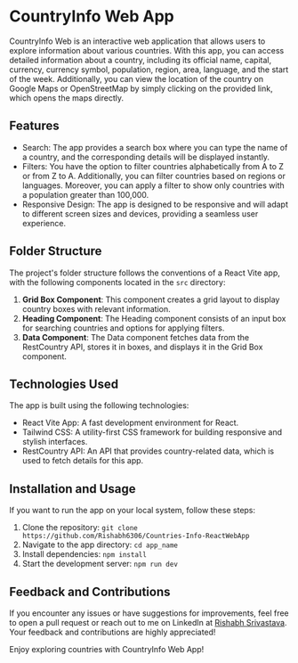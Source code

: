 # CountryInfo Web App

CountryInfo Web is an interactive web application that allows users to explore information about various countries. With this app, you can access detailed information about a country, including its official name, capital, currency, currency symbol, population, region, area, language, and the start of the week. Additionally, you can view the location of the country on Google Maps or OpenStreetMap by simply clicking on the provided link, which opens the maps directly.

## Features

- Search: The app provides a search box where you can type the name of a country, and the corresponding details will be displayed instantly.
- Filters: You have the option to filter countries alphabetically from A to Z or from Z to A. Additionally, you can filter countries based on regions or languages. Moreover, you can apply a filter to show only countries with a population greater than 100,000.
- Responsive Design: The app is designed to be responsive and will adapt to different screen sizes and devices, providing a seamless user experience.

## Folder Structure

The project's folder structure follows the conventions of a React Vite app, with the following components located in the `src` directory:

1. **Grid Box Component**: This component creates a grid layout to display country boxes with relevant information.
2. **Heading Component**: The Heading component consists of an input box for searching countries and options for applying filters.
3. **Data Component**: The Data component fetches data from the RestCountry API, stores it in boxes, and displays it in the Grid Box component.

## Technologies Used

The app is built using the following technologies:

- React Vite App: A fast development environment for React.
- Tailwind CSS: A utility-first CSS framework for building responsive and stylish interfaces.
- RestCountry API: An API that provides country-related data, which is used to fetch details for this app.

## Installation and Usage

If you want to run the app on your local system, follow these steps:

1. Clone the repository: `git clone https://github.com/Rishabh6306/Countries-Info-ReactWebApp`
2. Navigate to the app directory: `cd app_name`
3. Install dependencies: `npm install`
4. Start the development server: `npm run dev`

## Feedback and Contributions

If you encounter any issues or have suggestions for improvements, feel free to open a pull request or reach out to me on LinkedIn at [Rishabh Srivastava](https://www.linkedin.com/in/rishabh-srivastava-b68684262/). Your feedback and contributions are highly appreciated!

Enjoy exploring countries with CountryInfo Web App!